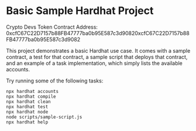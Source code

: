 # Basic Sample Hardhat Project

Crypto Devs Token Contract Address: 0xcfC67C22D7157b88FB47777ba0b95E587c3d90820xcfC67C22D7157b88FB47777ba0b95E587c3d9082

This project demonstrates a basic Hardhat use case. It comes with a sample contract, a test for that contract, a sample script that deploys that contract, and an example of a task implementation, which simply lists the available accounts.

Try running some of the following tasks:

```shell
npx hardhat accounts
npx hardhat compile
npx hardhat clean
npx hardhat test
npx hardhat node
node scripts/sample-script.js
npx hardhat help
```
